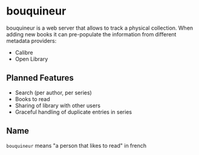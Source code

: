 # bouquineur

bouquineur is a web server that allows to track a physical collection.
When adding new books it can pre-populate the information from different metadata providers:
- Calibre
- Open Library

## Planned Features

- Search (per author, per series)
- Books to read
- Sharing of library with other users
- Graceful handling of duplicate entries in series

## Name

`bouquineur` means "a person that likes to read" in french
